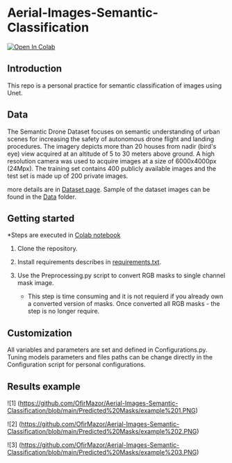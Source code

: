 # Aerial-Images-Semantic-Classification

<p>
  <a href="https://colab.research.google.com/drive/1Ulv57Z-VsE_G5drH7aj473uRGyBFWCuk?usp=sharing">
    <img src="https://colab.research.google.com/assets/colab-badge.svg" alt="Open In Colab"/>
  </a>
</p>



## Introduction
This repo is a personal practice for semantic classification of images using Unet.


## Data
The Semantic Drone Dataset focuses on semantic understanding of urban scenes for increasing the safety of autonomous drone flight and landing procedures. The imagery depicts  more than 20 houses from nadir (bird's eye) view acquired at an altitude of 5 to 30 meters above ground. A high resolution camera was used to acquire images at a size of 6000x4000px (24Mpx). The training set contains 400 publicly available images and the test set is made up of 200 private images.

more details are in [Dataset page](https://www.tugraz.at/institute/icg/research/team-fraundorfer/software-media/dronedataset).
Sample of the dataset images can be found in the [Data](https://github.com/OfirMazor/Aerial-Images-Semantic-Classification/blob/main/Data/) folder.



## Getting started
*Steps are executed in [Colab notebook](https://colab.research.google.com/drive/1Ulv57Z-VsE_G5drH7aj473uRGyBFWCuk?usp=sharing)

1) Clone the repository.

2) Install requirements describes in [requirements.txt](https://github.com/OfirMazor/Aerial-Images-Semantic-Classification/blob/main/requirements.txt).

3) Use the Preprocessing.py script to convert RGB masks to single channel mask image.
   * This step is time consuming and it is not requierd if you already own a converted version of masks. Once converted all RGB masks - the step is no longer require.



## Customization
All variables and parameters are set and defined in Configurations.py. 
Tuning models parameters and files paths can be change directly in the Configuration script for personal configurations.


## Results example

![1]
(https://github.com/OfirMazor/Aerial-Images-Semantic-Classification/blob/main/Predicted%20Masks/example%201.PNG)

![2]
(https://github.com/OfirMazor/Aerial-Images-Semantic-Classification/blob/main/Predicted%20Masks/example%202.PNG)

![3]
(https://github.com/OfirMazor/Aerial-Images-Semantic-Classification/blob/main/Predicted%20Masks/example%203.PNG)
